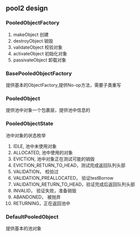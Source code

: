 ## pool2 design

### PooledObjectFactory
1. makeObject 创建
2. destroyObject 销毁
3. validateObject 校验对象
4. activateObject 初始化对象
5. passivateObject 卸载对象

### BasePooledObjectFactory
提供基本的ObjectFactory,提供No-op方法，需要子类重写

### PooledObject
提供池中对象一个包裹层，提供池中信息的

### PooledObjectState
池中对象的状态枚举
1. IDLE, 池中未使用对象
2. ALLOCATED, 池中使用的对象
3. EVICTION, 池中对象正在测试可能的销毁
4. EVICTION_RETURN_TO_HEAD，测试完成返回队列头部
5. VALIDATION， 校验过
6. VALIDATION_PREALLOCATED， 验证testBorrow
7. VALIDATION_RETURN_TO_HEAD，验证完成后返回队列头部
8. INVALID， 验证失败，准备销毁
9. ABANDONED， 被抛弃
10. RETURNING，正在返回池中

### DefaultPooledObject
提供基本的池对象



